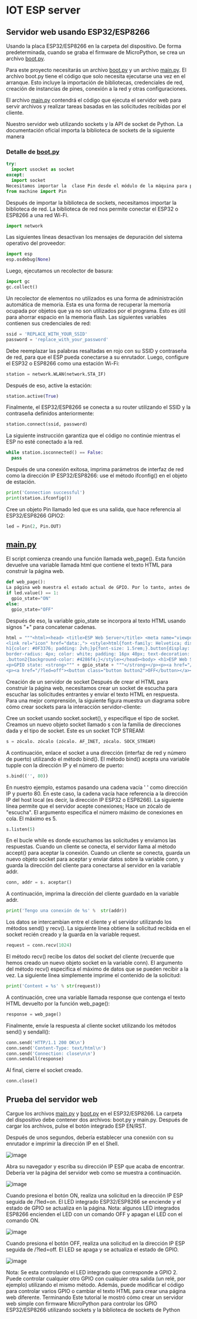 # IOT ESP server

## Servidor web usando ESP32/ESP8266

Usando la placa ESP32/ESP8266 en la carpeta del dispositivo. De forma predeterminada, cuando se graba el firmware de MicroPython,  se crea un archivo [boot.py](https://github.com/ericksc/esp_wifi_server/blob/main/boot.py).

Para este proyecto necesitarás un archivo [boot.py](https://github.com/ericksc/esp_wifi_server/blob/main/boot.py) y un archivo [main.py](https://github.com/ericksc/esp_wifi_server/blob/main/main.py). El  archivo boot.py tiene el código que solo necesita ejecutarse una vez en el arranque. Esto incluye la importación de bibliotecas, credenciales de red, creación de instancias de pines, conexión a la red y otras configuraciones.

El archivo [main.py](https://github.com/ericksc/esp_wifi_server/blob/main/main.py) contendrá el código que ejecuta el servidor web para servir archivos y realizar tareas basadas en las solicitudes recibidas por el cliente.


Nuestro servidor web utilizando sockets y la API de socket de Python. La documentación oficial importa la biblioteca de sockets de la siguiente manera

### Detalle de [boot.py](https://github.com/ericksc/esp_wifi_server/blob/main/boot.py)

```python
try:
  import usocket as socket
except:
  import socket
Necesitamos importar la  clase Pin desde el módulo de la máquina para poder interactuar con los GPIO. 
from machine import Pin
```
 
Después de importar la biblioteca de sockets, necesitamos importar la biblioteca de red. La  biblioteca de red nos permite conectar el ESP32 o ESP8266 a una red Wi-Fi.

```Python
import network
```

Las siguientes líneas desactivan los mensajes de depuración del sistema operativo del proveedor:
```python
import esp
esp.osdebug(None)
```

Luego, ejecutamos un recolector de basura:
```python
import gc
gc.collect()
```

Un recolector de elementos no utilizados es una forma de administración automática de memoria. Esta es una forma de recuperar la memoria ocupada por objetos que ya no son utilizados por el programa. Esto es útil para ahorrar espacio en la memoria flash.
Las siguientes variables contienen sus credenciales de red:

```python
ssid = 'REPLACE_WITH_YOUR_SSID'
password = 'replace_with_your_password'
```

Debe reemplazar las palabras resaltadas en rojo con su SSID y contraseña de red, para que el ESP pueda conectarse a su enrutador.
Luego, configure el ESP32 o ESP8266 como una estación Wi-Fi:

```python
station = network.WLAN(network.STA_IF)
```

Después de eso, active la estación:

```python
station.active(True)
```
Finalmente, el ESP32/ESP8266 se conecta a su router utilizando el SSID y la contraseña definidos anteriormente:

```python
station.connect(ssid, password)
```

La siguiente instrucción garantiza que el código no continúe mientras el ESP no esté conectado a la red.

```python
while station.isconnected() == False:
  pass
```

Después de una conexión exitosa, imprima parámetros de interfaz de red como la dirección IP ESP32/ESP8266: use el método ifconfig() en el  objeto de estación.

```python
print('Connection successful')
print(station.ifconfig())
```

Cree un objeto Pin llamado led que  es una salida, que hace referencia al ESP32/ESP8266 GPIO2:

```python
led = Pin(2, Pin.OUT)
```

## [main.py](https://github.com/ericksc/esp_wifi_server/blob/main/main.py)


El script comienza creando una función llamada web_page(). Esta función devuelve una variable llamada html que contiene el texto HTML para construir la página web.
 
```python
def web_page():
La página web muestra el estado actual de GPIO. Por lo tanto, antes de generar el texto HTML, debemos verificar el estado del LED. Guardamos su estado en la variable gpio_state:
if led.value() == 1:
  gpio_state="ON"
else:
  gpio_state="OFF"
```

Después de eso, la variable gpio_state se incorpora al texto HTML usando signos "+" para concatenar cadenas.

```python
html = """<html><head> <title>ESP Web Server</title> <meta name="viewport" content="width=device-width, initial-scale=1">
<link rel="icon" href="data:,"> <style>html{font-family: Helvetica; display:inline-block; margin: 0px auto; text-align: center;}
h1{color: #0F3376; padding: 2vh;}p{font-size: 1.5rem;}.button{display: inline-block; background-color: #e7bd3b; border: none; 
border-radius: 4px; color: white; padding: 16px 40px; text-decoration: none; font-size: 30px; margin: 2px; cursor: pointer;}
.button2{background-color: #4286f4;}</style></head><body> <h1>ESP Web Server</h1> 
<p>GPIO state: <strong>""" + gpio_state + """</strong></p><p><a href="/?led=on"><button class="button">ON</button></a></p>
<p><a href="/?led=off"><button class="button button2">OFF</button></a></p></body></html>"""
```

Creación de un servidor de socket
Después de crear el HTML para construir la página web, necesitamos crear un socket de escucha para escuchar las solicitudes entrantes y enviar el texto HTML en respuesta. Para una mejor comprensión, la siguiente figura muestra un diagrama sobre cómo crear sockets para la interacción servidor-cliente:
 
 
Cree un socket usando socket.socket(), y especifique el tipo de socket. Creamos un nuevo objeto socket llamado s con la familia de direcciones dada y el tipo de socket. Este es un socket TCP STREAM:

```python
s = zócalo. zócalo (zócalo. AF_INET, zócalo. SOCK_STREAM)
```

A continuación, enlace el socket a una dirección (interfaz de red y número de puerto) utilizando el método bind(). El  método bind() acepta una variable tupple con la dirección IP y el número de puerto:

```python
s.bind(('', 80))
```

En nuestro ejemplo, estamos pasando una cadena vacía ' ' como dirección IP y puerto 80. En este caso, la cadena vacía hace referencia a la dirección IP del host local (es decir, la dirección IP ESP32 o ESP8266).
La siguiente línea permite que el servidor acepte conexiones; Hace un zócalo de "escucha". El argumento especifica el número máximo de conexiones en cola. El máximo es 5.

```python
s.listen(5)
```

En el bucle while es donde escuchamos las solicitudes y enviamos las respuestas. Cuando un cliente se conecta, el servidor llama al método accept() para aceptar la conexión. Cuando un cliente se conecta, guarda un nuevo objeto socket para aceptar y enviar datos sobre  la variable conn, y guarda la dirección del cliente para conectarse al servidor en la variable addr.

```python
conn, addr = s. aceptar()
```

A continuación, imprima la dirección del cliente guardado en la variable addr.

```python
print('Tengo una conexión de %s' %  str(addr))
```

Los datos se intercambian entre el cliente y el servidor utilizando los  métodos send() y recv().
La siguiente línea obtiene la solicitud recibida en el socket recién creado y la guarda en la variable request.

```python
request = conn.recv(1024)
```

El método recv() recibe los datos del socket del cliente (recuerde que hemos creado un nuevo objeto socket en la  variable conn). El argumento del  método recv() especifica el máximo de datos que se pueden recibir a la vez.
La siguiente línea simplemente imprime el contenido de la solicitud:

```python
print('Content = %s' % str(request))
```

A continuación, cree una variable llamada response que contenga el texto HTML devuelto por la  función web_page():

```python
response = web_page()
```

Finalmente, envíe la respuesta al cliente socket utilizando los  métodos send() y sendall():

```python
conn.send('HTTP/1.1 200 OK\n')
conn.send('Content-Type: text/html\n')
conn.send('Connection: close\n\n')
conn.sendall(response)
```

Al final, cierre el socket creado.

```python
conn.close()
```

## Prueba del servidor web
Cargue los archivos [main.py](https://github.com/ericksc/esp_wifi_server/blob/main/main.py) y [boot.py](https://github.com/ericksc/esp_wifi_server/blob/main/boot.py) en el ESP32/ESP8266. La  carpeta del dispositivo debe contener dos archivos: boot.py y main.py.
Después de cargar los archivos, pulse el botón integrado ESP EN/RST.
 
 
Después de unos segundos, debería establecer una conexión con su enrutador e imprimir la dirección IP en el Shell.

![image](https://user-images.githubusercontent.com/20059518/221370565-1a7b3dfd-fa56-4c47-83b5-8937b8be67f6.png)

 
Abra su navegador y escriba su dirección IP ESP que acaba de encontrar. Debería ver la página del servidor web como se muestra a continuación.
 
 ![image](https://user-images.githubusercontent.com/20059518/221370628-0881842f-693c-479d-a528-b7e4db7f942a.png)

 
Cuando presiona el botón ON, realiza una solicitud en la dirección IP ESP seguida de /?led=on. El LED integrado ESP32/ESP8266 se enciende y el estado de GPIO se actualiza en la página.
Nota: algunos LED integrados ESP8266 encienden el LED con un comando OFF y apagan el LED con el comando ON.
 
 ![image](https://user-images.githubusercontent.com/20059518/221370654-4b3f0306-fb77-451b-ae7b-aed1687c41dc.png)

 
 
Cuando presiona el botón OFF, realiza una solicitud en la dirección IP ESP seguida de /?led=off. El LED se apaga y se actualiza el estado de GPIO.
 
 ![image](https://user-images.githubusercontent.com/20059518/221370676-0a4e5095-4257-4f91-8b3b-3e36d11f2a0c.png)

 
Nota: Se esta controlando el LED integrado que corresponde a GPIO 2. Puede controlar cualquier otro GPIO con cualquier otra salida (un relé, por ejemplo) utilizando el mismo método. Además, puede modificar el código para controlar varios GPIO o cambiar el texto HTML para crear una página web diferente.
Terminando
Este tutorial le mostró cómo crear un servidor web simple con firmware MicroPython para controlar los GPIO ESP32/ESP8266 utilizando sockets y la biblioteca de sockets de Python



